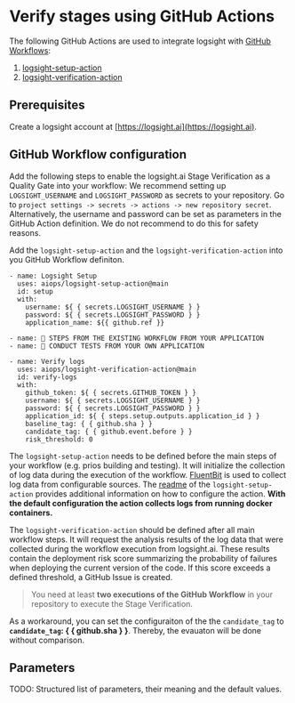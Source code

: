 # Verify stages using GitHub Actions

<!-- TODO: replace the links by the official marketplace links -->
The following GitHub Actions are used to integrate logsight with [GitHub Workflows](https://docs.github.com/en/actions/using-workflows):
1. [logsight-setup-action](https://github.com/aiops/logsight-setup-action)
2. [logsight-verification-action](https://github.com/aiops/logsight-verification-action)

## Prerequisites

Create a logsight account at [https://logsight.ai](https://logsight.ai).

## GitHub Workflow configuration

Add the following steps to enable the logsight.ai Stage Verification as a Quality Gate into your workflow:
We recommend setting up `LOGSIGHT_USERNAME` and `LOGSIGHT_PASSWORD` as secrets to your repository. Go to `project settings -> secrets -> actions -> new repository secret`. Alternatively, the username and password can be set as parameters in the GitHub Action definition. We do not recommend to do this for safety reasons.

Add the `logsight-setup-action` and the `logsight-verification-action` into you GitHub Workflow definiton. 

```
- name: Logsight Setup
  uses: aiops/logsight-setup-action@main
  id: setup
  with:
    username: ${ { secrets.LOGSIGHT_USERNAME } }
    password: ${ { secrets.LOGSIGHT_PASSWORD } }
    application_name: ${{ github.ref }}

- name: 🚀 STEPS FROM THE EXISTING WORKFLOW FROM YOUR APPLICATION
- name: 🚀 CONDUCT TESTS FROM YOUR OWN APPLICATION

- name: Verify logs
  uses: aiops/logsight-verification-action@main
  id: verify-logs
  with:
    github_token: ${ { secrets.GITHUB_TOKEN } }
    username: ${ { secrets.LOGSIGHT_USERNAME } }
    password: ${ { secrets.LOGSIGHT_PASSWORD } }
    application_id: ${ { steps.setup.outputs.application_id } }
    baseline_tag: { { github.sha } }
    candidate_tag: { { github.event.before } } 
    risk_threshold: 0
```

The `logsight-setup-action` needs to be defined before the main steps of your workflow (e.g. prios building and testing). It will initialize the collection of log data during the execution of the workflow. [FluentBit](https://docs.fluentbit.io/manual/) is used to collect log data from configurable sources. The [readme](https://github.com/aiops/logsight-setup-action) of the `logsight-setup-action` provides additional information on how to configure the action. **With the default configuration the action collects logs from running docker containers.**

The `logsight-verification-action` should be defined after all main workflow steps. It will request the analysis results of the log data that were collected during the workflow execution from logsight.ai. These results contain the deployment risk score summarizing the probability of failures when deploying the current version of the code. If this score exceeds a defined threshold, a GitHub Issue is created. 

> You need at least **two executions of the GitHub Workflow** in your repository to execute the Stage Verification.

As a workaround, you can set the configuraiton of the the `candidate_tag` to **`candidate_tag`: { { github.sha } }**. Thereby, the evauaton will be done without comparison.

## Parameters

TODO: Structured list of parameters, their meaning and the default values.

<!-- This should contain a structured list of all parameters and their documentation
## Guide 

1. `application_name` is a string that usually refers to the name of the service. Currently with ${ { github.ref } } is set to the branch name. However, you can change it to any desired string.
2. Read more at the inputs descriptions of the https://github.com/aiops/logsight-setup-action to correctly configure the FluentBit log collection depending on your input (e.g., docker containers, files, standard output, etc.)
3. If you already have predefined config for FluentBit you can add the following config where $variables are replaced with concrete values. This opens up the connection to logsight.ai [Read more.](../send_logs/fluentbit.md)
4. `baseline_tag` refers to the version of your repository that is already working (e.g., in production).
5. `candidate_tag` refers to the current release. 
6. Both `tags` are strings, and you can use any to tag. Often we relate tags to the commit id (${ { github.sha } }) 
```yaml
[FILTER]
    Name modify
    Match *
    Add applicationId $applicationId
    Add tag $tag
    Rename $message message
    Add basicAuthToken $basicAuthToken
[OUTPUT]
    Name http
    Host $host
    Port $port
    Format json_lines
    json_date_format iso8601"
```
4. If you wish to use log collector different than FluentBit (e.g., Filebeat). Please replace the `logsight-setup-action` with https://github.com/aiops/logsight-init-action. The difference is that the `init` action does not setup FluentBit.
5. If you use different log collector than FluentBit, then the step of log collection to logsight.ai should go after the `logsight-init-action` step. In this way you ensure your logs are sent to logsight.ai. We currently support range of log collectors. [Read more.](https://docs.logsight.ai/#/./send_logs/logstash)

-->

